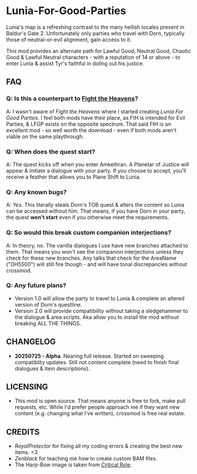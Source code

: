 # Lunia-For-Good-Parties

Lunia's map is a refreshing contrast to the many hellish locales present in Baldur's Gate 2. Unfortunately only parties who travel with Dorn, typically those of neutral-or-evil alignment, gain access to it.

This mod provides an alternate path for Lawful Good, Neutral Good, Chaotic Good & Lawful Neutral characters - with a reputation of 14 or above - to enter Lunia & assist Tyr's faithful in doling out his justice.

## FAQ

### Q: Is this a counterpart to [Fight the Heavens](https://www.morpheus-mart.com/fight-the-heavens)?

A: I wasn't aware of *Fight the Heavens* where I started creating *Lunia For Good Parties*. I feel both mods have their place, as FtH is intended for Evil Parties, & LFGP exists on the opposite spectrum. That said FtH is an excellent mod - so well worth the download - even if both mods aren't viable on the same playthrough. 

### Q: When does the quest start?

A: The quest kicks off when you enter Amkethran. A Planetar of Justice will appear & initiate a dialogue with your party. If you choose to accept, you'll receive a feather that allows you to Plane Shift to Lunia.

### Q: Any known bugs?

A: *Yes*. This literally steals Dorn's TOB quest & alters the content so Lunia can be accessed without him. That means, if you have Dorn in your party, the quest **won't start** even if you otherwise meet the requirements. 

### Q: So would this break custom companion interjections?

A: In theory, no. The vanilla dialogues I use have new branches attached to them. That means you won't see the companion interjections unless they check for these new branches. Any talks that check for the AreaName ("OH5500") will still fire though - and will have tonal discrepancies without crossmod.

### Q: Any future plans?

* Version 1.0 will allow the party to travel to Lunia & complete an altered version of Dorn's questline.
* Version 2.0 will provide compatibility without taking a sledgehammer to the dialogue & area scripts. Aka allow you to install the mod without breaking ALL THE THINGS.

## CHANGELOG

* **20250725 - Alpha**. Nearing full release. Started on sweeping compatiblity updates. Still not content complete (need to finish final dialogues & item descriptions). 

## LICENSING

* This mod is open source. That means anyone is free to fork, make pull requests, etc. While I'd prefer people approach me if they want new content (e.g. changing what I've written), crossmod is free real estate.

## CREDITS

* *RoyalProtector* for fixing all my coding errors & creating the best new items. <3 
* *Zenblack* for teaching me how to create custom BAM files.
* The Harp-Bow image is taken from [Critical Role](https://criticalrole.fandom.com/wiki/Harp_of_Valor).
